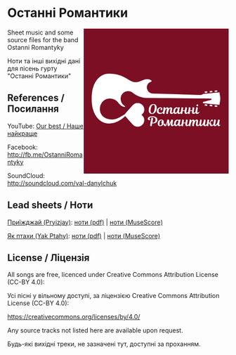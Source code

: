# Останні Романтики

<img align="right" src="img/OstanniRomantyky330.jpg" alt="Останні Романтики">

Sheet music and some source files for the band Ostanni Romantyky

Ноти та інші вихідні дані для пісень гурту "Останні Романтики"

## References / Посилання

YouTube: [Our best / Наше найкраще](https://www.youtube.com/watch?v=mLIleMYKs90&list=PLzCC1KJuKHDKKh0EctcJR-6aMGKfcFEzZ)

Facebook: http://fb.me/OstanniRomantyky

SoundCloud: http://soundcloud.com/val-danylchuk

## Lead sheets / Ноти

[Приїжджай (Pryizjay)](https://www.youtube.com/watch?v=LXlTxo2Iows): [ноти (pdf)](pryizjay/pryizjay.pdf) | [ноти (MuseScore)](pryizjay/pryizjay.mscz)

[Як птахи (Yak Ptahy)](https://www.youtube.com/watch?v=hyP5_a48w_E): [ноти (pdf)](yak-ptahy/yak-ptahy.pdf) | [ноти (MuseScore)](yak-ptahy/yak-ptahy.mscz)

## License / Ліцензія

All songs are free, licenced under Creative Commons Attribution License (CC-BY 4.0):

Усі пісні у вільному доступі, за ліцензією Creative Commons Attribution License (CC-BY 4.0):

https://creativecommons.org/licenses/by/4.0/

Any source tracks not listed here are available upon request.

Будь-які вихідні треки, не зазначені тут, доступні за проханням.
